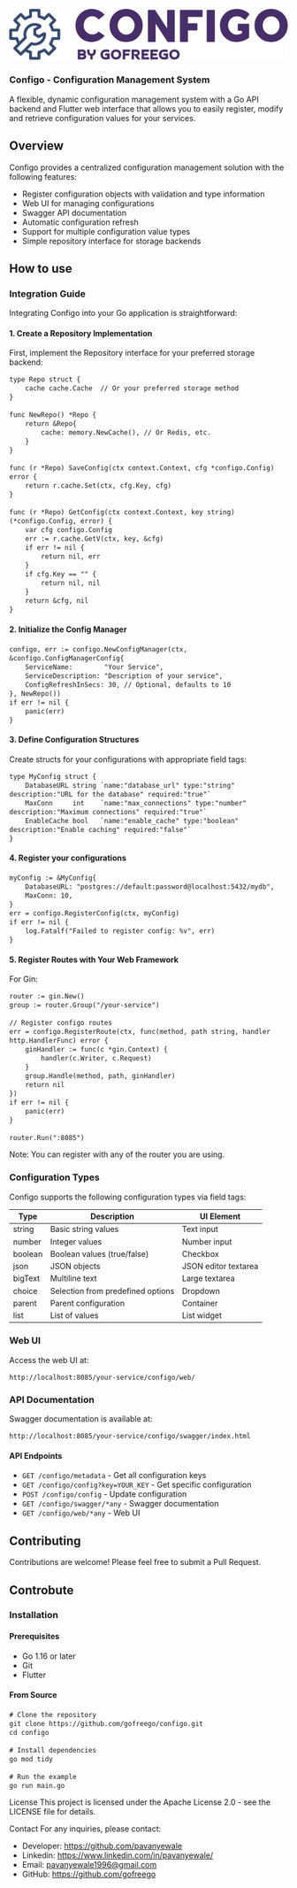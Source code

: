 
![Configo Logo](assets/logo-name.png)

### Configo - Configuration Management System
A flexible, dynamic configuration management system with a Go API backend and Flutter web interface that allows you to easily register, modify and retrieve configuration values for your services.

## Overview
Configo provides a centralized configuration management solution with the following features:

* Register configuration objects with validation and type information
* Web UI for managing configurations
* Swagger API documentation
* Automatic configuration refresh
* Support for multiple configuration value types
* Simple repository interface for storage backends

## How to use

### Integration Guide
Integrating Configo into your Go application is straightforward:

#### 1. Create a Repository Implementation
First, implement the Repository interface for your preferred storage backend:

```
type Repo struct {
    cache cache.Cache  // Or your preferred storage method
}

func NewRepo() *Repo {
    return &Repo{
        cache: memory.NewCache(), // Or Redis, etc.
    }
}

func (r *Repo) SaveConfig(ctx context.Context, cfg *configo.Config) error {
    return r.cache.Set(ctx, cfg.Key, cfg)
}

func (r *Repo) GetConfig(ctx context.Context, key string) (*configo.Config, error) {
    var cfg configo.Config
    err := r.cache.GetV(ctx, key, &cfg)
    if err != nil {
        return nil, err
    }
    if cfg.Key == "" {
        return nil, nil
    }
    return &cfg, nil
}
```

#### 2. Initialize the Config Manager

```
configo, err := configo.NewConfigManager(ctx, &configo.ConfigManagerConfig{
    ServiceName:        "Your Service",
    ServiceDescription: "Description of your service",
    ConfigRefreshInSecs: 30, // Optional, defaults to 10
}, NewRepo())
if err != nil {
    panic(err)
}
```

#### 3. Define Configuration Structures
Create structs for your configurations with appropriate field tags:

```
type MyConfig struct {
    DatabaseURL string `name:"database_url" type:"string" description:"URL for the database" required:"true"`
    MaxConn     int    `name:"max_connections" type:"number" description:"Maximum connections" required:"true"`
    EnableCache bool   `name:"enable_cache" type:"boolean" description:"Enable caching" required:"false"`
}

```
#### 4. Register your configurations

```
myConfig := &MyConfig{
    DatabaseURL: "postgres://default:password@localhost:5432/mydb",
    MaxConn: 10,
}
err = configo.RegisterConfig(ctx, myConfig)
if err != nil {
    log.Fatalf("Failed to register config: %v", err)
}
```

#### 5. Register Routes with Your Web Framework
For Gin:

```
router := gin.New()
group := router.Group("/your-service")

// Register configo routes
err = configo.RegisterRoute(ctx, func(method, path string, handler http.HandlerFunc) error {
    ginHandler := func(c *gin.Context) {
        handler(c.Writer, c.Request)
    }
    group.Handle(method, path, ginHandler)
    return nil
})
if err != nil {
    panic(err)
}

router.Run(":8085")
```

Note: You can register with any of the router you are using.

### Configuration Types
Configo supports the following configuration types via field tags:

| Type | Description | UI Element |
|------|-------------|------------|
| string | Basic string values | Text input |
| number | Integer values | Number input |
| boolean | Boolean values (true/false) | Checkbox |
| json | JSON objects | JSON editor textarea |
| bigText | Multiline text | Large textarea |
| choice | Selection from predefined options | Dropdown |
| parent | Parent configuration | Container |
| list | List of values | List widget |


### Web UI
Access the web UI at:
```
http://localhost:8085/your-service/configo/web/
```
### API Documentation
Swagger documentation is available at:

```
http://localhost:8085/your-service/configo/swagger/index.html
```

#### API Endpoints
* `GET /configo/metadata` - Get all configuration keys
* `GET /configo/config?key=YOUR_KEY` - Get specific configuration
* `POST /configo/config` - Update configuration
* `GET /configo/swagger/*any` - Swagger documentation
* `GET /configo/web/*any` - Web UI


## Contributing
Contributions are welcome! Please feel free to submit a Pull Request.





## Controbute

### Installation
#### Prerequisites
* Go 1.16 or later
* Git
* Flutter
#### From Source
```
# Clone the repository
git clone https://github.com/gofreego/configo.git
cd configo

# Install dependencies
go mod tidy

# Run the example
go run main.go
```

License
This project is licensed under the Apache License 2.0 - see the LICENSE file for details.

Contact
For any inquiries, please contact:

* Developer: https://github.com/pavanyewale
* Linkedin: https://www.linkedin.com/in/pavanyewale/
* Email: pavanyewale1996@gmail.com
* GitHub: https://github.com/gofreego
